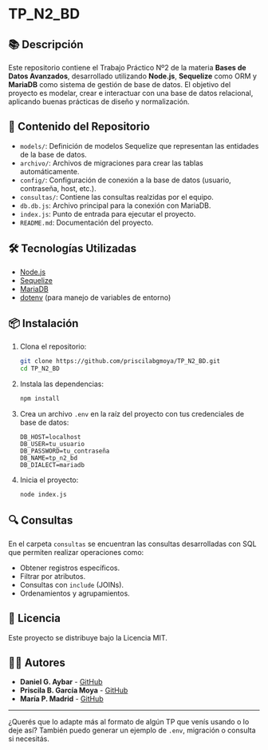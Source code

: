 
# TP\_N2\_BD

## 📚 Descripción

Este repositorio contiene el Trabajo Práctico Nº2 de la materia **Bases de Datos Avanzados**, desarrollado utilizando **Node.js**, **Sequelize** como ORM y **MariaDB** como sistema de gestión de base de datos. El objetivo del proyecto es modelar, crear e interactuar con una base de datos relacional, aplicando buenas prácticas de diseño y normalización.

## 🧩 Contenido del Repositorio

* `models/`: Definición de modelos Sequelize que representan las entidades de la base de datos.
* `archivo/`: Archivos de migraciones para crear las tablas automáticamente.
* `config/`: Configuración de conexión a la base de datos (usuario, contraseña, host, etc.).
* `consultas/`: Contiene las consultas realzidas por el equipo. 
* `db.db.js`: Archivo principal para la conexión con MariaDB.
* `index.js`: Punto de entrada para ejecutar el proyecto.
* `README.md`: Documentación del proyecto.

## 🛠️ Tecnologías Utilizadas

* [Node.js](https://nodejs.org/)
* [Sequelize](https://sequelize.org/)
* [MariaDB](https://mariadb.org/)
* [dotenv](https://www.npmjs.com/package/dotenv) (para manejo de variables de entorno)

## 📦 Instalación

1. Clona el repositorio:

   ```bash
   git clone https://github.com/priscilabgmoya/TP_N2_BD.git
   cd TP_N2_BD
   ```

2. Instala las dependencias:

   ```bash
   npm install
   ```

3. Crea un archivo `.env` en la raíz del proyecto con tus credenciales de base de datos:

   ```env
   DB_HOST=localhost
   DB_USER=tu_usuario
   DB_PASSWORD=tu_contraseña
   DB_NAME=tp_n2_bd
   DB_DIALECT=mariadb
   ```

3. Inicia el proyecto:

   ```bash
   node index.js
   ```

## 🔍 Consultas

En el carpeta `consultas` se encuentran las consultas desarrolladas con SQL que permiten realizar operaciones como:

* Obtener registros específicos.
* Filtrar por atributos.
* Consultas con `include` (JOINs).
* Ordenamientos y agrupamientos.

## 📄 Licencia

Este proyecto se distribuye bajo la Licencia MIT.

## 👩‍💻 Autores

* **Daniel G. Aybar** - [GitHub](https://github.com/daniaybarcode)
* **Priscila B. García Moya** - [GitHub](https://github.com/priscilabgmoya)
* **María P. Madrid** - [GitHub](https://github.com/PAULAMADRID2442)
---

¿Querés que lo adapte más al formato de algún TP que venís usando o lo deje así? También puedo generar un ejemplo de `.env`, migración o consulta si necesitás.

